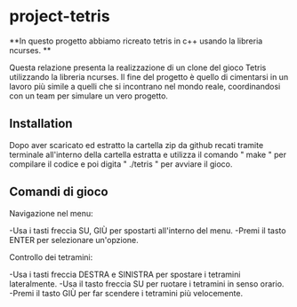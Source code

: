 # project-tetris

**In questo progetto abbiamo ricreato tetris in c++ usando la libreria ncurses. **

Questa relazione presenta la realizzazione di un clone del gioco Tetris utilizzando la libreria ncurses. Il fine del progetto è quello di cimentarsi in un lavoro più simile a quelli che si incontrano nel mondo reale, coordinandosi con un team per simulare un vero progetto.

## Installation

Dopo aver scaricato ed estratto la cartella zip da github recati tramite terminale all'interno della cartella estratta e utilizza il comando " make " per compilare il codice e poi digita " ./tetris " per avviare il gioco.

## Comandi di gioco
Navigazione nel menu:

-Usa i tasti freccia SU, GIÙ per spostarti all'interno del menu.
-Premi il tasto ENTER per selezionare un'opzione.

Controllo dei tetramini:

-Usa i tasti freccia DESTRA e SINISTRA per spostare i tetramini lateralmente.
-Usa il tasto freccia SU per ruotare i tetramini in senso orario.
-Premi il tasto GIÙ per far scendere i tetramini più velocemente.
